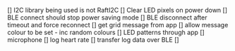 
[] I2C library being used is not RaftI2C
[] Clear LED pixels on power down
[] BLE connect should stop power saving mode
[] BLE disconnect after timeout and force reconnect
[] get grid message from app
[] allow message colour to be set - inc random colours
[] LED patterns through app
[] microphone
[] log heart rate
[] transfer log data over BLE
[] 